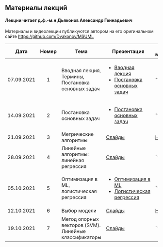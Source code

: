 ## Материалы лекций
#### Лекции читает  д.ф.-м.н Дьяконов Александр Геннадьевич

Материалы и видеолекции публикуются автором на его оригинальном сайте https://github.com/Dyakonov/MSUML 

| Дата | Номер | Тема | Презентация |  Доп. материалы |  Практическое задание |
| :---: | :---: | --- | --- | --- | --- |
| 07.09.2021 | 1 | Вводная лекция, Термины, Постановка основных задач | <ul><li>[Вводная лекция](https://github.com/Dyakonov/MSUML/blob/main/2021autumn/ML012_terms_202102a.pdf)</li><li>[Постановка основных задач](https://github.com/Dyakonov/MSUML/blob/main/2021autumn/ML013_introclassreg_202102a.pdf)</ul></li> | ¯\\\_(ツ)\_/¯ | ¯\\\_(ツ)\_/¯ | 
| 14.09.2021 | 2 | Постановка основных задач | <ul><li>[Постановка основных задач](https://github.com/Dyakonov/MSUML/blob/main/2021autumn/ML013_introclassreg_202102a.pdf)</ul></li> | ¯\\\_(ツ)\_/¯ | Основы Python (16.09.2021) | 
| 21.09.2021 | 3 | Метрические алгоритмы | [Слайды](https://github.com/Dyakonov/MSUML/blob/main/2021autumn/ML030_metric_202110a_____.pdf) | [Ноутбук](https://github.com/Dyakonov/MSUML/blob/main/2021autumn/MMO_lec3_kNN.ipynb) | ¯\\\_(ツ)\_/¯ |  ¯\\\_(ツ)\_/¯ | 
| 28.09.2021 | 4 | Линейные алгоритмы: линейная регрессия | [Слайды](https://github.com/Dyakonov/MSUML/blob/main/2021autumn/ML051_linear_202115a______linreg.pdf) | ¯\\\_(ツ)\_/¯ |  Тест по лекциям 1-3 | 
| 05.10.2021 | 5 | Оптимизация в ML, логистическая регрессия | <ul><li>[Оптимизация в ML](https://github.com/Dyakonov/MSUML/blob/main/2021autumn/ML022_optimization_202105a______________.pdf)</li><li>[Логистическая регрессия](https://github.com/Dyakonov/MSUML/blob/main/2021autumn/ML051_linear_202116a______logreg.pdf)</ul></li> | ¯\\\_(ツ)\_/¯ | Numpy, pandas, matplotlib (07.10.2021) |
| 12.10.2021 | 6 | Выбор модели| [Слайды](https://github.com/Dyakonov/MSUML/blob/main/2021autumn/ML040_control_202110a_______.pdf) | [Ноутбук](https://github.com/Dyakonov/MSUML/blob/main/2021autumn/MMO_lec6_MS.ipynb) | ¯\\\_(ツ)\_/¯ |
| 19.10.2021 | 7 | Метод опорных векторов (SVM). Линейные классификаторы | [Слайды](https://github.com/Dyakonov/MSUML/blob/main/2021autumn/ML052_SVM_202112a______.pdf) | ¯\\\_(ツ)\_/¯ | kNN (21.10.2021) |


